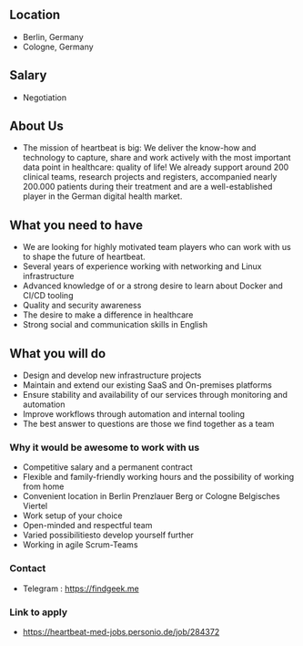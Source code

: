 ## Location

* Berlin, Germany
* Cologne, Germany 

## Salary

* Negotiation 

## About Us

* The mission of heartbeat is big: We deliver the know-how and technology to capture, share and work actively with the most important data point in healthcare: quality of life! We already support around 200 clinical teams, research projects and registers, accompanied nearly 200.000 patients during their treatment and are a well-established player in the German digital health market.

## What you need to have

- We are looking for highly motivated team players who can work with us to shape the future of heartbeat.
- Several years of experience working with networking and Linux infrastructure
- Advanced knowledge of or a strong desire to learn about Docker and CI/CD tooling
- Quality and security awareness
- The desire to make a difference in healthcare
- Strong social and communication skills in English

## What you will do

- Design and develop new infrastructure projects
- Maintain and extend our existing SaaS and On-premises platforms
- Ensure stability and availability of our services through monitoring and automation
- Improve workflows through automation and internal tooling
- The best answer to questions are those we find together as a team

### Why it would be awesome to work with us

- Competitive salary and a permanent contract
- Flexible and family-friendly working hours and the possibility of working from home
- Convenient location in Berlin Prenzlauer Berg or Cologne Belgisches Viertel
- Work setup of your choice
- Open-minded and respectful team
- Varied possibilitiesto develop yourself further 
- Working in agile Scrum-Teams

### Contact

* Telegram : https://findgeek.me

### Link to apply

* https://heartbeat-med-jobs.personio.de/job/284372
